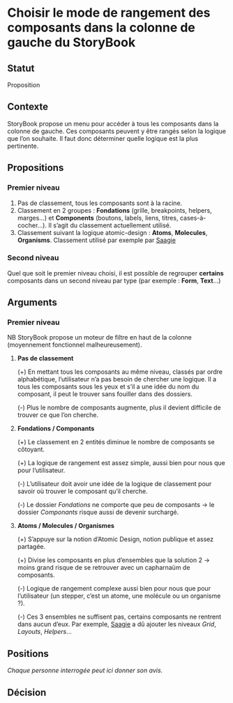 # Choisir le mode de rangement des composants dans la colonne de gauche du StoryBook

## Statut

Proposition


## Contexte

StoryBook propose un menu pour accéder à tous les composants dans la colonne de gauche. Ces composants peuvent y être rangés selon la logique que l’on souhaite. Il faut donc déterminer quelle logique est la plus pertinente.


## Propositions

### Premier niveau
1. Pas de classement, tous les composants sont à la racine.
2. Classement en 2 groupes : **Fondations** (grille, breakpoints, helpers, marges…)  et **Components** (boutons, labels, liens, titres, cases-à-cocher…). Il s’agit du classement actuellement utilisé.
3. Classement suivant la logique atomic-design : **Atoms**, **Molecules**, **Organisms**. Classement utilisé par exemple par [Saagie](https://7-design-system.public.prod.saagie.io/v/latest/)

### Second niveau
Quel que soit le premier niveau choisi, il est possible de regrouper **certains** composants dans un second niveau par type (par exemple : **Form**, **Text**…)


## Arguments

### Premier niveau
NB StoryBook propose un moteur de filtre en haut de la colonne (moyennement fonctionnel malheureusement).

1. **Pas de classement**

   (+) En mettant tous les composants au même niveau, classés par ordre alphabétique, l’utilisateur n’a pas besoin de chercher une logique. Il a tous les composants sous les yeux et s’il a une idée du nom du composant, il peut le trouver sans fouiller dans des dossiers.
   
   (-) Plus le nombre de composants augmente, plus il devient difficile de trouver ce que l’on cherche.
 
2. **Fondations / Componants**

   (+) Le classement en 2 entités diminue le nombre de composants se côtoyant.
   
   (+) La logique de rangement est assez simple, aussi bien pour nous que pour l’utilisateur.
   
   (-) L’utilisateur doit avoir une idée de la logique de classement pour savoir où trouver le composant qu’il cherche.
   
   (-) Le dossier *Fondations* ne comporte que peu de composants -> le dossier *Componants* risque aussi de devenir surchargé.

3. **Atoms / Molecules / Organismes**

   (+) S’appuye sur la notion d’Atomic Design, notion publique et assez partagée.
   
   (+) Divise les composants en plus d’ensembles que la solution 2 -> moins grand risque de se retrouver avec un capharnaüm de composants.
   
   (-) Logique de rangement complexe aussi bien pour nous que pour l’utilisateur (un stepper, c’est un atome, une molécule ou un organisme ?).
   
   (-) Ces 3 ensembles ne suffisent pas, certains composants ne rentrent dans aucun d’eux. Par exemple, [Saagie](https://7-design-system.public.prod.saagie.io/v/latest/) a dû ajouter les niveaux *Grid*, *Layouts*, *Helpers*…

## Positions

*Chaque personne interrogée peut ici donner son avis.*


## Décision

